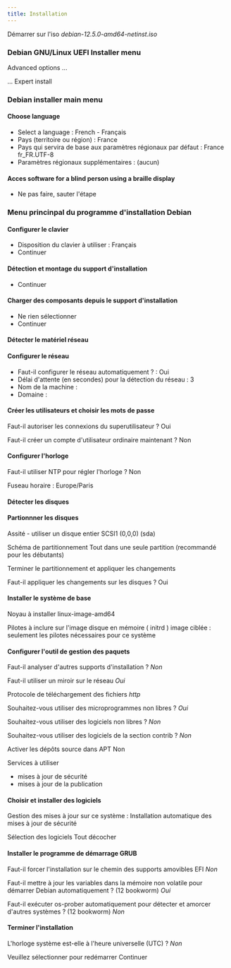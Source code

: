 ```yaml
---
title: Installation
---
```


Démarrer sur l'iso _debian-12.5.0-amd64-netinst.iso_

### Debian GNU/Linux UEFI Installer menu

Advanced options ...

... Expert install

### Debian installer main menu

#### Choose language

- Select a language : French - Français
- Pays (territoire ou région) : France
- Pays qui servira de base aux paramètres régionaux par défaut : France fr_FR.UTF-8
- Paramètres régionaux supplémentaires : (aucun)

#### Acces software for a blind person using a braille display

- Ne pas faire, sauter l'étape

### Menu princinpal du programme d'installation Debian

#### Configurer le clavier

- Disposition du clavier à utiliser : Français
- Continuer

#### Détection et montage du support d'installation

- Continuer

#### Charger des composants depuis le support d'installation

- Ne rien sélectionner
- Continuer

#### Détecter le matériel réseau

#### Configurer le réseau

- Faut-il configurer le réseau automatiquement ? : Oui
- Délai d'attente (en secondes) pour la détection du réseau : 3
- Nom de la machine :
- Domaine :

#### Créer les utilisateurs et choisir les mots de passe

Faut-il autoriser les connexions du superutilisateur ?
Oui

Faut-il créer un compte d'utilisateur ordinaire maintenant ?
Non

#### Configurer l'horloge

Faut-il utiliser NTP pour régler l'horloge ?
Non

Fuseau horaire :
Europe/Paris

#### Détecter les disques

#### Partionnner les disques
Assité - utiliser un disque entier
SCSI1 (0,0,0) (sda)

Schéma de partitionnement
Tout dans une seule partition (recommandé pour les débutants)

Terminer le partitionnement et appliquer les changements

Faut-il appliquer les changements sur les disques ?
Oui

#### Installer le système de base

Noyau à installer
linux-image-amd64

Pilotes à inclure sur l'image disque en mémoire ( initrd )
image ciblée : seulement les pilotes nécessaires pour ce système

#### Configurer l'outil de gestion des paquets

Faut-il analyser d'autres supports d'installation ?
_Non_

Faut-il utiliser un miroir sur le réseau
_Oui_

Protocole de téléchargement des fichiers
_http_

Souhaitez-vous utiliser des microprogrammes non libres ?
_Oui_

Souhaitez-vous utiliser des logiciels non libres ?
_Non_

Souhaitez-vous utiliser des logiciels de la section contrib ?
_Non_

Activer les dépôts source dans APT
Non

Services à utiliser

- mises à jour de sécurité
- mises à jour de la publication

#### Choisir et installer des logiciels

Gestion des mises à jour sur ce système :
Installation automatique des mises à jour de sécurité

Sélection des logiciels
Tout décocher

#### Installer le programme de démarrage GRUB

Faut-il forcer l'installation sur le chemin des supports amovibles EFI
_Non_

Faut-il mettre à jour les variables dans la mémoire non volatile pour démarrer Debian automatiquement ? (12 bookworm)
_Oui_

Faut-il exécuter os-prober automatiquement pour détecter et amorcer d'autres systèmes ? (12 bookworm)
_Non_

#### Terminer l'installation

L'horloge système est-elle à l'heure universelle (UTC) ?
_Non_

Veuillez sélectionner <Continuer> pour redémarrer
Continuer
